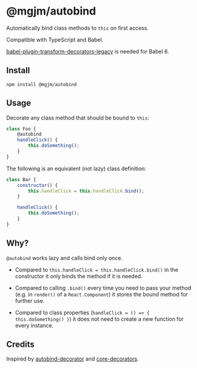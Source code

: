 # @mgjm/autobind

Automatically bind class methods to `this` on first access.

Compatible with TypeScript and Babel.

[babel-plugin-transform-decorators-legacy](https://github.com/loganfsmyth/babel-plugin-transform-decorators-legacy) is needed for Babel 6.

## Install
```
npm install @mgjm/autobind
```

## Usage
Decorate any class method that should be bound to `this`:
```js
class Foo {
    @autobind
    handleClick() {
        this.doSomething();
    }
}
```

The following is an equivalent (not lazy) class definition:
```js
class Bar {
    constructor() {
        this.handleClick = this.handleClick.bind();
    }

    handleClick() {
        this.doSomething();
    }
}
```

## Why?
`@autobind` works lazy and calls bind only once.

- Compared to `this.handleClick = this.handleClick.bind()` in the constructor it only binds the method if it is needed.

- Compared to calling `.bind()` every time you need to pass your method (e.g. in `render()` of a `React.Component`) it stores the bound method for further use.

- Compared to class properties (`handleClick = () => { this.doSomething() }`) it does not need to create a new function for every instance.

## Credits
Inspired by [autobind-decorator](https://github.com/andreypopp/autobind-decorator) and [core-decorators](https://github.com/jayphelps/core-decorators#autobind).
